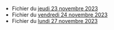 - Fichier du [jeudi 23 novembre 2023](./3eme1/2023-11-23_3eme1.pdf)
- Fichier du [vendredi 24 novembre 2023](./3eme1/2023-11-24_3eme1.pdf)
- Fichier du [lundi 27 novembre 2023](./3eme1/2023-11-27_3eme1.pdf)
